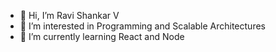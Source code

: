 - 👋 Hi, I’m Ravi Shankar V
- 👀 I’m interested in Programming and Scalable Architectures
- 🌱 I’m currently learning React and Node

<!---
ravi221369/ravi221369 is a ✨ special ✨ repository because its `README.md` (this file) appears on your GitHub profile.
You can click the Preview link to take a look at your changes.
--->
